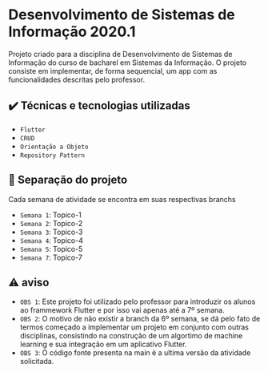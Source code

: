 # Desenvolvimento de Sistemas de Informação 2020.1
Projeto criado para a disciplina de Desenvolvimento de Sistemas de Informação do curso de bacharel em Sistemas da Informação. O projeto consiste em implementar, de forma sequencial, um app com as funcionalidades descritas pelo professor.

## ✔️ Técnicas e tecnologias utilizadas

- `Flutter`
- `CRUD`
- `Orientação a Objeto`
- `Repository Pattern`

## 🔱 Separação do projeto
Cada semana de atividade se encontra em suas respectivas branchs

- `Semana 1`: Topico-1
- `Semana 2`: Topico-2
- `Semana 3`: Topico-3
- `Semana 4`: Topico-4
- `Semana 5`: Topico-5
- `Semana 7`: Topico-7

## ⚠️ aviso
- `OBS 1`: Este projeto foi utilizado pelo professor para introduzir os alunos ao frammework Flutter e por isso vai apenas até a 7º semana. 
- `OBS 2`: O motivo de não existir a branch da 6º semana, se dá pelo fato de termos começado a implementar um projeto em conjunto com outras disciplinas, consistindo na construção de um algortimo de machine learning e sua integração em um aplicativo Flutter.
- `OBS 3`: O código fonte presenta na main é a ultima versão da atividade solicitada.
